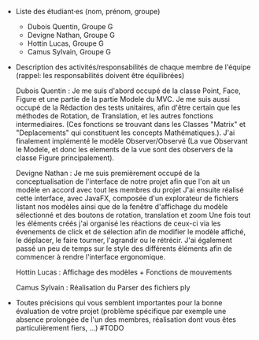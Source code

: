 - Liste des étudiant·es (nom, prénom, groupe)
    - Dubois Quentin, Groupe G
    - Devigne Nathan, Groupe G
    - Hottin Lucas, Groupe G
    - Camus Sylvain, Groupe G

- Description des activités/responsabilités de chaque membre de l'équipe (rappel: les responsabilités doivent être équilibrées)

    Dubois Quentin : 
        Je me suis d'abord occupé de la classe Point, Face, Figure et une partie de la partie Modele du MVC.
        Je me suis aussi occupé de la Rédaction des tests unitaires, afin d'être certain que les méthodes de Rotation, de Translation, et 
        les autres fonctions intermediaires. (Ces fonctions se trouvant dans les Classes "Matrix" et "Deplacements" qui constituent les
        concepts Mathématiques.).
        J'ai finalement implémenté le modèle Observer/Observé (La vue Observant le Modele, et donc les elements de la vue sont des 
        observers de la classe Figure principalement).

    Devigne Nathan : 
        Je me suis premièrement occupé de la conceptualisation de l'interface de notre projet afin que l'on ait un modèle en accord avec tout les membres du projet
        J'ai ensuite réalisé cette interface, avec JavaFX, composée d'un explorateur de fichiers listant nos modèles ainsi que de la fenêtre d'affichage du modèle sélectionné et des boutons de rotation, translation et zoom
        Une fois tout les éléments créés j'ai organisé les réactions de ceux-ci via les évenements de click et de sélection afin de modifier le modèle affiché, le déplacer, le faire tourner, l'agrandir ou le rétrécir.
        J'ai également passé un peu de temps sur le style des différents éléments afin de commencer à rendre l'interface ergonomique.
        
    Hottin Lucas : Affichage des modèles + Fonctions de mouvements

    Camus Sylvain : Réalisation du Parser des fichiers ply

- Toutes précisions qui vous semblent importantes pour la bonne évaluation de votre projet (problème spécifique par exemple une absence prolongée de l'un des membres, réalisation dont vous êtes particulièrement fiers, ...)
    #TODO